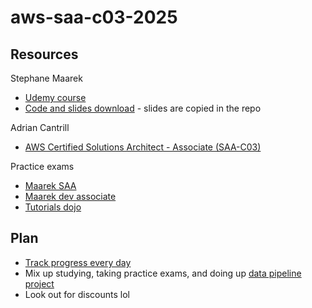 # aws-saa-c03-2025

## Resources

Stephane Maarek
* [Udemy course](https://www.udemy.com/course/aws-certified-solutions-architect-associate-saa-c03/)
* [Code and slides download](https://courses.datacumulus.com/downloads/certified-solutions-architect-pn9/) - slides are copied in the repo

Adrian Cantrill
* [AWS Certified Solutions Architect - Associate (SAA-C03)](https://learn.cantrill.io/courses/enrolled/1820301)

Practice exams
* [Maarek SAA](https://www.udemy.com/course-dashboard-redirect/?course_id=2597160)
* [Maarek dev associate](https://www.udemy.com/course-dashboard-redirect/?course_id=1975038)
* [Tutorials dojo](https://portal.tutorialsdojo.com/courses/aws-certified-solutions-architect-associate-practice-exams/)

## Plan

* [Track progress every day](https://github.com/users/sharonwoo/projects/4)
* Mix up studying, taking practice exams, and doing up [data pipeline project](https://github.com/users/sharonwoo/projects/3)
* Look out for discounts lol